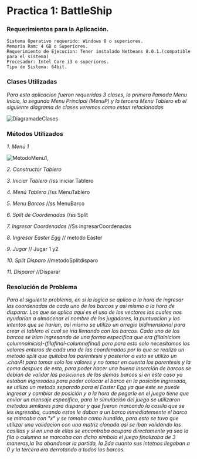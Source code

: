 # Practica 1: BattleShip

### Requerimientos para la Aplicación.
```
Sistema Operativo requerido: Windows 8 o superiores.
Memoria Ram: 4 GB o Superiores.
Requerimiento de Ejecucion: Tener instalado Netbeans 8.0.1.(compatible para el sistema)
Procesador: Intel Core i3 o superiores.
Tipo de Sistema: 64bit.
```

### Clases Utilizadas
_Para esta aplicacion fueron requeridas 3 clases, la primera llamada Menu Inicio, la segunda Menu Principal (MenuP) y la tercera Menu Tablero eb el siguiente diagrama de clases veremos como estan relacionadas_

![DiagramadeClases](https://user-images.githubusercontent.com/66287100/83987538-ceec3400-a8fd-11ea-8084-7cdd380718e8.jpg)

### Métodos Utilizados
_1. Menú 1_

![MetodoMenu1,](https://user-images.githubusercontent.com/66287100/83987949-0a3b3280-a8ff-11ea-9fbb-1291d483aecb.png)

_2. Constructor Tablero_

_3. Iniciar Tablero_
//ss iniciar Tablero

_4. Menú Tablero_
//ss MenuTablero

_5. Menu Barcos_
//ss MenuBarco

_6. Split de Coordenadas_
//ss Split

_7. Ingresar Coordenadas_
//Ss ingresarCoordenadas

_8. Ingresar Easter Egg_
// metodo Easter

_9. Jugar_
// Jugar 1 y2 

_10. Split Disparo_
//metodoSplitdisparo

_11. Disparar_
//Disparar

### Resolución de Problema
_Para el siguiente problema, en si la logica se aplico a la hora de ingresar las coordenadas de cada uno de los barcos y asi mismo a la hora de disparar. Los que se aplico aquí es el uso de los vectores los cuales nos ayudarian a almacenar el nombre de los jugadores, la puntuacion y los intentos que se harían, así mismo se utilizo un arreglo bidimensional para crear el tablero el cual se iria llenando con los barcos. 
Cada uno de los barcos se irian ingresando de una forma especifica que era (filainiciom columnainicio)-(filafinal-columnafinal) pero para esto solo necesitamos los valores enteros de cada una de las coordenadas por lo que se realizo un metodo split que quitaba los parentesis y posterior a esto se utilizo un .charAt para tomar solo los valores y no tomar en cuenta los parentesis y la coma despues de esto, para poder hacer una buena inserción de barcos se debian de validar las posiciones de los demas barcos si en este caso ya estaban ingresados para poder colocar el barco en la posición ingresada, se utilizo un metodo separado para el Easter Egg ya que este se puede ingresar y cambiar de posición y a la hora de pegarle en el juego tiene que enviar un mensaje especifico, para la simulación del juego se utilizaron metodos similares para disparar y que fueran marcando la casilla que se les ingresaba, cuando estos le daban a un barco inmediatemente el barco se marcaba con "x" y se tomaba como hundido, para esto se tuvo que utilizar una validacion con una matriz clonada asi se iban validando las casillas y si en una de ellas se encontraba ocupara directamente ya sea la fila o culumna se marcaba con dicho simbolo el juego finalizaba de 3 maneras,la 1ra abandonar la partida, la 2da cuanto sus intetnos llegaban a 0 y la tercera era derrotando a todos los barcos._
